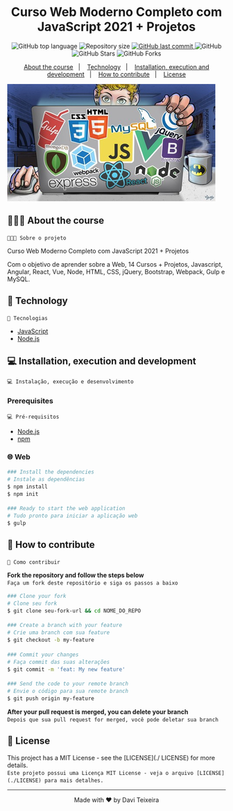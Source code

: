 <h1 align="center">
  Curso Web Moderno Completo com JavaScript 2021 + Projetos
</h1>

<p align="center">
  <img alt="GitHub top language" src="https://img.shields.io/github/languages/top/daviteixeira-btm/Curso-Web-Moderno?style=flat-square">
  
  <img alt="Repository size" src="https://img.shields.io/github/repo-size/daviteixeira-btm/Curso-Web-Moderno?style=flat-square">
  
  <a href="https://github.com/daviteixeira-btm/Curso-Web-Moderno/commits">
    <img alt="GitHub last commit" src="https://img.shields.io/github/last-commit/daviteixeira-btm/Curso-Web-Moderno?style=flat-square">
  </a>
  
  <img alt="GitHub" src="https://img.shields.io/github/license/daviteixeira-btm/Curso-Web-Moderno?style=flat-square">

  <img alt="GitHub Stars" src="https://img.shields.io/github/stars/daviteixeira-btm/Curso-Web-Moderno?style=social">
	<img alt="GitHub Forks" src="https://img.shields.io/github/forks/daviteixeira-btm/Curso-Web-Moderno?style=social"> 
</p>
<p align="center">
  <a href="#-about-the-course">About the course</a>&nbsp;&nbsp;&nbsp;|&nbsp;&nbsp;&nbsp;
  <a href="#-technology">Technology</a>&nbsp;&nbsp;&nbsp;|&nbsp;&nbsp;&nbsp;
  <a href="#-installation-execution-and-development">Installation, execution and development</a>&nbsp;&nbsp;&nbsp;|&nbsp;&nbsp;&nbsp;
  <a href="#-how-to-contribute">How to contribute</a>&nbsp;&nbsp;&nbsp;|&nbsp;&nbsp;&nbsp;
  <a href="#-license">License</a>
</p>

![Printsreen](1-Img/img-banner-curso-web-moderno.jpg)

## 👨🏻‍💻 About the course
```👨🏻‍💻 Sobre o projeto```
<p>Curso Web Moderno Completo com JavaScript 2021 + Projetos</p>
<p>Com o objetivo de aprender sobre a Web, 14 Cursos + Projetos, Javascript, Angular, React, Vue, Node, HTML, CSS, jQuery, Bootstrap, Webpack, Gulp e MySQL.</p>

## 🚀 Technology
```🚀 Tecnologias```

- [JavaScript](https://developer.mozilla.org/pt-BR/docs/Web/JavaScript)
- [Node.js](https://nodejs.org/en/)

## 💻 Installation, execution and development
```💻 Instalação, execução e desenvolvimento```

### Prerequisites
```💻 Pré-requisitos```

- [Node.js](https://nodejs.org/en/)
- [npm](https://www.npmjs.com/)

### 🌐 Web
```bash
### Install the dependencies
# Instale as dependências
$ npm install
$ npm init

### Ready to start the web application
# Tudo pronto para iniciar a aplicação web
$ gulp

```
## 🤔 How to contribute
```🤔 Como contribuir```

**Fork the repository and follow the steps below**<br>
```Faça um fork deste repositório e siga os passos a baixo```

```bash
### Clone your fork
# Clone seu fork
$ git clone seu-fork-url && cd NOME_DO_REPO

### Create a branch with your feature
# Crie uma branch com sua feature
$ git checkout -b my-feature

### Commit your changes
# Faça commit das suas alterações
$ git commit -m 'feat: My new feature'

### Send the code to your remote branch
# Envie o código para sua remote branch
$ git push origin my-feature
```
**After your pull request is merged, you can delete your branch** <br>
```Depois que sua pull request for merged, você pode deletar sua branch```

## 📝 License

This project has a MIT License - see the [LICENSE](./ LICENSE) for more details.<br>
```Este projeto possui uma Licença MIT License - veja o arquivo [LICENSE](./LICENSE) para mais detalhes.```

---

<div align="center">

Made with ❤️ by Davi Teixeira

</div>
